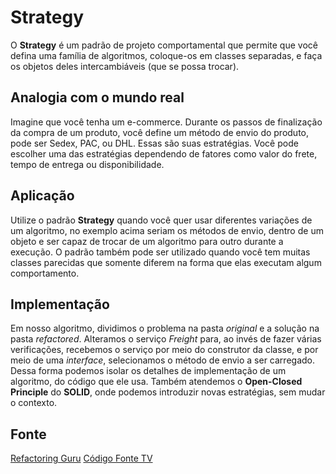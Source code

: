 # Strategy

O **Strategy** é um padrão de projeto comportamental que permite que você defina uma família de algoritmos, coloque-os em classes separadas, e faça os objetos deles intercambiáveis (que se possa trocar).

## Analogia com o mundo real
Imagine que você tenha um e-commerce. Durante os passos de finalização da compra de um produto, você define um método de envio do produto, pode ser Sedex, PAC, ou DHL. Essas são suas estratégias. Você pode escolher uma das estratégias dependendo de fatores como valor do frete, tempo de entrega ou disponibilidade.

## Aplicação
Utilize o padrão **Strategy** quando você quer usar diferentes variações de um algoritmo, no exemplo acima seriam os métodos de envio, dentro de um objeto e ser capaz de trocar de um algoritmo para outro durante a execução.
O padrão também pode ser utilizado quando você tem muitas classes parecidas que somente diferem na forma que elas executam algum comportamento.

## Implementação
Em nosso algoritmo, dividimos o problema na pasta *original* e a solução na pasta *refactored*. 
Alteramos o serviço *Freight* para, ao invés de fazer várias verificações, recebemos o serviço por meio do construtor da classe, e por meio de uma *interface*, selecionamos o método de envio a ser carregado.
Dessa forma podemos isolar os detalhes de implementação de um algoritmo, do código que ele usa. Também atendemos o **Open-Closed Principle** do **SOLID**, onde podemos introduzir novas estratégias, sem mudar o contexto.

## Fonte
[Refactoring Guru](https://refactoring.guru/design-patterns/strategy)
[Código Fonte TV](https://www.youtube.com/watch?v=WPdrnuSHAQs)
